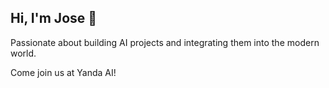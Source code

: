 ## Hi, I'm Jose 👋

Passionate about building AI projects and integrating them into the modern world.

Come join us at Yanda AI!
